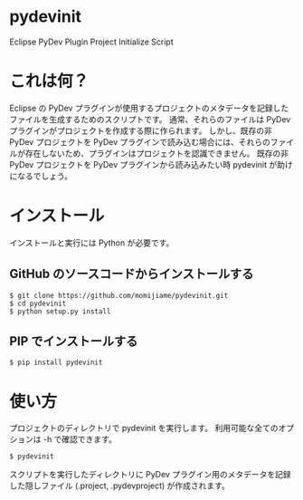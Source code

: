 pydevinit
=========

Eclipse PyDev Plugin Project Initialize Script

# これは何？

Eclipse の PyDev プラグインが使用するプロジェクトのメタデータを記録したファイルを生成するためのスクリプトです。
通常、それらのファイルは PyDev プラグインがプロジェクトを作成する際に作られます。
しかし、既存の非 PyDev プロジェクトを PyDev プラグインで読み込む場合には、それらのファイルが存在しないため、プラグインはプロジェクトを認識できません。
既存の非 PyDev プロジェクトを PyDev プラグインから読み込みたい時 pydevinit が助けになるでしょう。

# インストール

インストールと実行には Python が必要です。

## GitHub のソースコードからインストールする

```
$ git clone https://github.com/momijiame/pydevinit.git
$ cd pydevinit
$ python setup.py install
```

## PIP でインストールする

```
$ pip install pydevinit
```

# 使い方

プロジェクトのディレクトリで pydevinit を実行します。
利用可能な全てのオプションは -h で確認できます。

```
$ pydevinit
```

スクリプトを実行したディレクトリに PyDev プラグイン用のメタデータを記録した隠しファイル (.project, .pydevproject) が作成されます。

